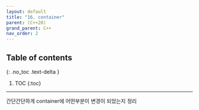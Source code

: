 ```yaml
---
layout: default
title: "16. container"
parent: (C++20)
grand_parent: C++
nav_order: 2
---
```


## Table of contents
{: .no_toc .text-delta }

1. TOC
{:toc}

---

간단간단하게 container에 어떤부분이 변경이 되었는지 정리
